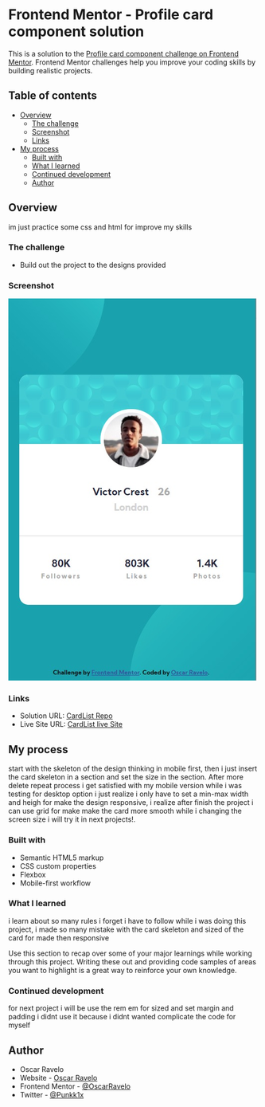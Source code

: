 # Frontend Mentor - Profile card component solution

This is a solution to the [Profile card component challenge on Frontend Mentor](https://www.frontendmentor.io/challenges/profile-card-component-cfArpWshJ). Frontend Mentor challenges help you improve your coding skills by building realistic projects.

## Table of contents

- [Overview](#overview)
  - [The challenge](#the-challenge)
  - [Screenshot](#screenshot)
  - [Links](#links)
- [My process](#my-process)
  - [Built with](#built-with)
  - [What I learned](#what-i-learned)
  - [Continued development](#continued-development)
  - [Author](#author)

## Overview

im just practice some css and html for improve my skills

### The challenge

- Build out the project to the designs provided

### Screenshot

![](./screenshot.jpg)

### Links

- Solution URL: [CardList Repo](https://github.com/OscarRavelo/CardStyle)
- Live Site URL: [CardList live Site](https://oscarravelo.github.io/CardStyle/)

## My process

start with the skeleton of the design thinking in mobile first, then i just insert the card skeleton in a section and set the size in the section. After more delete repeat process i get satisfied with my mobile version while i was testing for desktop option i just realize i only have to set a min-max width and heigh for make the design responsive, i realize after finish the project i can use grid for make make the card more smooth while i changing the screen size i will try it in next projects!.

### Built with

- Semantic HTML5 markup
- CSS custom properties
- Flexbox
- Mobile-first workflow

### What I learned

i learn about so many rules i forget i have to follow while i was doing this project, i made so many mistake with the card skeleton and sized of the card for made then responsive

Use this section to recap over some of your major learnings while working through this project. Writing these out and providing code samples of areas you want to highlight is a great way to reinforce your own knowledge.

### Continued development

for next project i will be use the rem em for sized and set margin and padding i didnt use it because i didnt wanted complicate the code for myself

## Author

- Oscar Ravelo
- Website - [Oscar Ravelo](https://github.com/OscarRavelo)
- Frontend Mentor - [@OscarRavelo](https://www.frontendmentor.io/profile/OscarRavelo)
- Twitter - [@Punkk1x](https://twitter.com/Punkk1x)


